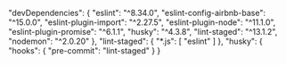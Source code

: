 "devDependencies": {
"eslint": "^8.34.0",
"eslint-config-airbnb-base": "^15.0.0",
"eslint-plugin-import": "^2.27.5",
"eslint-plugin-node": "^11.1.0",
"eslint-plugin-promise": "^6.1.1",
"husky": "^4.3.8",
"lint-staged": "^13.1.2",
"nodemon": "^2.0.20"
},
"lint-staged": {
"\*.js": [
"eslint"
]
},
"husky": {
"hooks": {
"pre-commit": "lint-staged"
}
}
